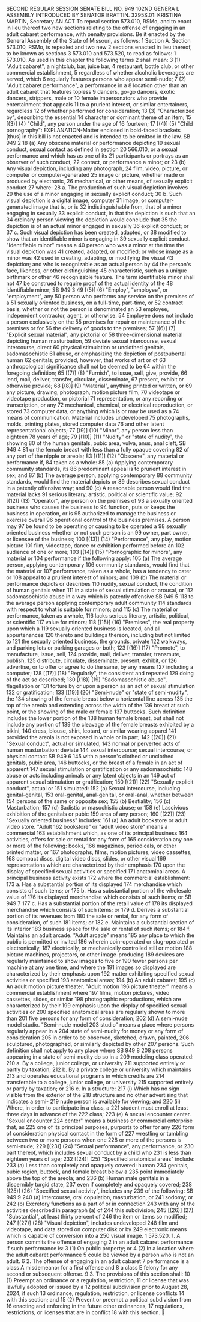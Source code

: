 SECOND REGULAR SESSION
SENATE BILL NO. 949
102ND GENERA L ASSEMBLY
INTRODUCED BY SENATOR BRATTIN.
3295S.01I KRISTINA MARTIN, Secretary
AN ACT
To repeal section 573.010, RSMo, and to enact in lieu thereof two new sections relating to the
offense of engaging in an adult cabaret performance, with penalty provisions.
Be it enacted by the General Assembly of the State of Missouri, as follows:
1 Section A. Section 573.010, RSMo, is repealed and two new
2 sections enacted in lieu thereof, to be known as sections
3 573.010 and 573.520, to read as follows:
1 573.010. As used in this chapter the following terms
2 shall mean:
3 (1) "Adult cabaret", a nightclub, bar, juice bar,
4 restaurant, bottle club, or other commercial establishment,
5 regardless of whether alcoholic beverages are served, which
6 regularly features persons who appear semi-nude;
7 (2) "Adult cabaret performance", a performance in a
8 location other than an adult cabaret that features topless
9 dancers, go-go dancers, exotic dancers, strippers, male or
10 female impersonators who provide entertainment that appeals
11 to a prurient interest, or similar entertainers, regardless
12 of whether performed for consideration;
13 (3) "Characterized by", describing the essential
14 character or dominant theme of an item;
15 [(3)] (4) "Child", any person under the age of
16 fourteen;
17 [(4)] (5) "Child pornography":
EXPLANATION-Matter enclosed in bold-faced brackets [thus] in this bill is not enacted
and is intended to be omitted in the law.
SB 949 2
18 (a) Any obscene material or performance depicting
19 sexual conduct, sexual contact as defined in section
20 566.010, or a sexual performance and which has as one of its
21 participants or portrays as an observer of such conduct,
22 contact, or performance a minor; or
23 (b) Any visual depiction, including any photograph,
24 film, video, picture, or computer or computer-generated
25 image or picture, whether made or produced by electronic,
26 mechanical, or other means, of sexually explicit conduct
27 where:
28 a. The production of such visual depiction involves
29 the use of a minor engaging in sexually explicit conduct;
30 b. Such visual depiction is a digital image, computer
31 image, or computer-generated image that is, or is
32 indistinguishable from, that of a minor engaging in sexually
33 explicit conduct, in that the depiction is such that an
34 ordinary person viewing the depiction would conclude that
35 the depiction is of an actual minor engaged in sexually
36 explicit conduct; or
37 c. Such visual depiction has been created, adapted, or
38 modified to show that an identifiable minor is engaging in
39 sexually explicit conduct. "Identifiable minor" means a
40 person who was a minor at the time the visual depiction was
41 created, adapted, or modified; or whose image as a minor was
42 used in creating, adapting, or modifying the visual
43 depiction; and who is recognizable as an actual person by
44 the person's face, likeness, or other distinguishing
45 characteristic, such as a unique birthmark or other
46 recognizable feature. The term identifiable minor shall not
47 be construed to require proof of the actual identity of the
48 identifiable minor;
SB 949 3
49 [(5)] (6) "Employ", "employee", or "employment", any
50 person who performs any service on the premises of a
51 sexually oriented business, on a full-time, part-time, or
52 contract basis, whether or not the person is denominated an
53 employee, independent contractor, agent, or otherwise.
54 Employee does not include a person exclusively on the
55 premises for repair or maintenance of the premises or for
56 the delivery of goods to the premises;
57 [(6)] (7) "Explicit sexual material", any pictorial or
58 three-dimensional material depicting human masturbation,
59 deviate sexual intercourse, sexual intercourse, direct
60 physical stimulation or unclothed genitals, sadomasochistic
61 abuse, or emphasizing the depiction of postpubertal human
62 genitals; provided, however, that works of art or of
63 anthropological significance shall not be deemed to be
64 within the foregoing definition;
65 [(7)] (8) "Furnish", to issue, sell, give, provide,
66 lend, mail, deliver, transfer, circulate, disseminate,
67 present, exhibit or otherwise provide;
68 [(8)] (9) "Material", anything printed or written, or
69 any picture, drawing, photograph, motion picture film,
70 videotape or videotape production, or pictorial
71 representation, or any recording or transcription, or any
72 mechanical, chemical, or electrical reproduction, or stored
73 computer data, or anything which is or may be used as a
74 means of communication. Material includes undeveloped
75 photographs, molds, printing plates, stored computer data
76 and other latent representational objects;
77 [(9)] (10) "Minor", any person less than eighteen
78 years of age;
79 [(10)] (11) "Nudity" or "state of nudity", the showing
80 of the human genitals, pubic area, vulva, anus, anal cleft,
SB 949 4
81 or the female breast with less than a fully opaque covering
82 of any part of the nipple or areola;
83 [(11)] (12) "Obscene", any material or performance if,
84 taken as a whole:
85 (a) Applying contemporary community standards, its
86 predominant appeal is to prurient interest in sex; and
87 (b) The average person, applying contemporary
88 community standards, would find the material depicts or
89 describes sexual conduct in a patently offensive way; and
90 (c) A reasonable person would find the material lacks
91 serious literary, artistic, political or scientific value;
92 [(12)] (13) "Operator", any person on the premises of
93 a sexually oriented business who causes the business to
94 function, puts or keeps the business in operation, or is
95 authorized to manage the business or exercise overall
96 operational control of the business premises. A person may
97 be found to be operating or causing to be operated a
98 sexually oriented business whether or not such person is an
99 owner, part owner, or licensee of the business;
100 [(13)] (14) "Performance", any play, motion picture
101 film, videotape, dance or exhibition performed before an
102 audience of one or more;
103 [(14)] (15) "Pornographic for minors", any material or
104 performance if the following apply:
105 (a) The average person, applying contemporary
106 community standards, would find that the material or
107 performance, taken as a whole, has a tendency to cater or
108 appeal to a prurient interest of minors; and
109 (b) The material or performance depicts or describes
110 nudity, sexual conduct, the condition of human genitals when
111 in a state of sexual stimulation or arousal, or
112 sadomasochistic abuse in a way which is patently offensive
SB 949 5
113 to the average person applying contemporary adult community
114 standards with respect to what is suitable for minors; and
115 (c) The material or performance, taken as a whole,
116 lacks serious literary, artistic, political, or scientific
117 value for minors;
118 [(15)] (16) "Premises", the real property upon which a
119 sexually oriented business is located, and all appurtenances
120 thereto and buildings thereon, including but not limited to
121 the sexually oriented business, the grounds, private
122 walkways, and parking lots or parking garages or both;
123 [(16)] (17) "Promote", to manufacture, issue, sell,
124 provide, mail, deliver, transfer, transmute, publish,
125 distribute, circulate, disseminate, present, exhibit, or
126 advertise, or to offer or agree to do the same, by any means
127 including a computer;
128 [(17)] (18) "Regularly", the consistent and repeated
129 doing of the act so described;
130 [(18)] (19) "Sadomasochistic abuse", flagellation or
131 torture by or upon a person as an act of sexual stimulation
132 or gratification;
133 [(19)] (20) "Semi-nude" or "state of semi-nudity", the
134 showing of the female breast below a horizontal line across
135 the top of the areola and extending across the width of the
136 breast at such point, or the showing of the male or female
137 buttocks. Such definition includes the lower portion of the
138 human female breast, but shall not include any portion of
139 the cleavage of the female breasts exhibited by a bikini,
140 dress, blouse, shirt, leotard, or similar wearing apparel
141 provided the areola is not exposed in whole or in part;
142 [(20)] (21) "Sexual conduct", actual or simulated,
143 normal or perverted acts of human masturbation; deviate
144 sexual intercourse; sexual intercourse; or physical contact
SB 949 6
145 with a person's clothed or unclothed genitals, pubic area,
146 buttocks, or the breast of a female in an act of apparent
147 sexual stimulation or gratification or any sadomasochistic
148 abuse or acts including animals or any latent objects in an
149 act of apparent sexual stimulation or gratification;
150 [(21)] (22) "Sexually explicit conduct", actual or
151 simulated:
152 (a) Sexual intercourse, including genital-genital,
153 oral-genital, anal-genital, or oral-anal, whether between
154 persons of the same or opposite sex;
155 (b) Bestiality;
156 (c) Masturbation;
157 (d) Sadistic or masochistic abuse; or
158 (e) Lascivious exhibition of the genitals or pubic
159 area of any person;
160 [(22)] (23) "Sexually oriented business" includes:
161 (a) An adult bookstore or adult video store. "Adult
162 bookstore" or "adult video store" means a commercial
163 establishment which, as one of its principal business
164 activities, offers for sale or rental for any form of
165 consideration any one or more of the following: books,
166 magazines, periodicals, or other printed matter, or
167 photographs, films, motion pictures, video cassettes,
168 compact discs, digital video discs, slides, or other visual
169 representations which are characterized by their emphasis
170 upon the display of specified sexual activities or specified
171 anatomical areas. A principal business activity exists
172 where the commercial establishment:
173 a. Has a substantial portion of its displayed
174 merchandise which consists of such items; or
175 b. Has a substantial portion of the wholesale value of
176 its displayed merchandise which consists of such items; or
SB 949 7
177 c. Has a substantial portion of the retail value of
178 its displayed merchandise which consists of such items; or
179 d. Derives a substantial portion of its revenues from
180 the sale or rental, for any form of consideration, of such
181 items; or
182 e. Maintains a substantial section of its interior
183 business space for the sale or rental of such items; or
184 f. Maintains an adult arcade. "Adult arcade" means
185 any place to which the public is permitted or invited
186 wherein coin-operated or slug-operated or electronically,
187 electrically, or mechanically controlled still or motion
188 picture machines, projectors, or other image-producing
189 devices are regularly maintained to show images to five or
190 fewer persons per machine at any one time, and where the
191 images so displayed are characterized by their emphasis upon
192 matter exhibiting specified sexual activities or specified
193 anatomical areas;
194 (b) An adult cabaret;
195 (c) An adult motion picture theater. "Adult motion
196 picture theater" means a commercial establishment where
197 films, motion pictures, video cassettes, slides, or similar
198 photographic reproductions, which are characterized by their
199 emphasis upon the display of specified sexual activities or
200 specified anatomical areas are regularly shown to more than
201 five persons for any form of consideration;
202 (d) A semi-nude model studio. "Semi-nude model
203 studio" means a place where persons regularly appear in a
204 state of semi-nudity for money or any form of consideration
205 in order to be observed, sketched, drawn, painted,
206 sculptured, photographed, or similarly depicted by other
207 persons. Such definition shall not apply to any place where
SB 949 8
208 persons appearing in a state of semi-nudity do so in a
209 modeling class operated:
210 a. By a college, junior college, or university
211 supported entirely or partly by taxation;
212 b. By a private college or university which maintains
213 and operates educational programs in which credits are
214 transferable to a college, junior college, or university
215 supported entirely or partly by taxation; or
216 c. In a structure:
217 (i) Which has no sign visible from the exterior of the
218 structure and no other advertising that indicates a semi-
219 nude person is available for viewing; and
220 (ii) Where, in order to participate in a class, a
221 student must enroll at least three days in advance of the
222 class;
223 (e) A sexual encounter center. "Sexual encounter
224 center" means a business or commercial enterprise that, as
225 one of its principal purposes, purports to offer for any
226 form of consideration physical contact in the form of
227 wrestling or tumbling between two or more persons when one
228 or more of the persons is semi-nude;
229 [(23)] (24) "Sexual performance", any performance, or
230 part thereof, which includes sexual conduct by a child who
231 is less than eighteen years of age;
232 [(24)] (25) "Specified anatomical areas" include:
233 (a) Less than completely and opaquely covered: human
234 genitals, pubic region, buttock, and female breast below a
235 point immediately above the top of the areola; and
236 (b) Human male genitals in a discernibly turgid state,
237 even if completely and opaquely covered;
238 [(25)] (26) "Specified sexual activity", includes any
239 of the following:
SB 949 9
240 (a) Intercourse, oral copulation, masturbation, or
241 sodomy; or
242 (b) Excretory functions as a part of or in connection
243 with any of the activities described in paragraph (a) of
244 this subdivision;
245 [(26)] (27) "Substantial", at least thirty percent of
246 the item or items so modified;
247 [(27)] (28) "Visual depiction", includes undeveloped
248 film and videotape, and data stored on computer disk or by
249 electronic means which is capable of conversion into a
250 visual image.
1 573.520. 1. A person commits the offense of engaging
2 in an adult cabaret performance if such performance is:
3 (1) On public property; or
4 (2) In a location where the adult cabaret performance
5 could be viewed by a person who is not an adult.
6 2. The offense of engaging in an adult cabaret
7 performance is a class A misdemeanor for a first offense and
8 a class E felony for any second or subsequent offense.
9 3. The provisions of this section shall:
10 (1) Preempt an ordinance or a regulation, restriction,
11 or license that was lawfully adopted or issued by a
12 political subdivision prior to August 28, 2024, if such
13 ordinance, regulation, restriction, or license conflicts
14 with this section; and
15 (2) Prevent or preempt a political subdivision from
16 enacting and enforcing in the future other ordinances,
17 regulations, restrictions, or licenses that are in conflict
18 with this section.
